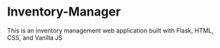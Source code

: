 # Inventory-Manager
This is an inventory management web application built with Flask, HTML, CSS, and Vanilla JS
